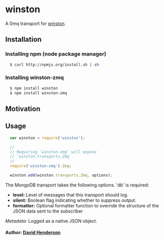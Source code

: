 # winston

A 0mq transport for [winston][0].

## Installation

### Installing npm (node package manager)

``` bash
  $ curl http://npmjs.org/install.sh | sh
```

### Installing winston-zmq

``` bash
  $ npm install winston
  $ npm install winston-zmq
```

## Motivation


## Usage
``` js
  var winston = require('winston');

  //
  // Requiring `winston-zmq` will expose
  // `winston.transports.Zmq`
  //
  require('winston-zmq').Zmq;

  winston.add(winston.transports.Zmq, options);
```

The MongoDB transport takes the following options. 'db' is required:

* __level:__ Level of messages that this transport should log.
* __silent:__ Boolean flag indicating whether to suppress output.
* __formatter:__ Optional formatter function to override the structure of the JSON data sent to the subscriber

*Metadata:* Logged as a native JSON object.

#### Author: [David Henderson](@DHDev)

[0]: https://github.com/indexzero/winston